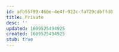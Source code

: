 ```yaml
---
id: afb55f99-46be-4e4f-923c-fa729cdbffd0
title: Private
desc: ''
updated: 1609525494925
created: 1609525494925
stub: true
---
```


